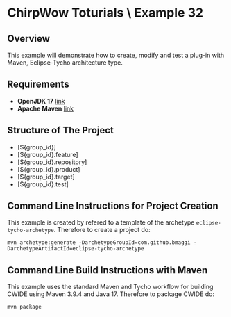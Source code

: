 # ChirpWow Toturials \ Example 32

## Overview
This example will demonstrate how to create, modify and test a plug-in with Maven,
Eclipse-Tycho architecture type.

## Requirements
* **OpenJDK 17** [link](https://adoptium.net/)
* **Apache Maven** [link](https://maven.apache.org/)

## Structure of The Project
* [${group_id}]
* [${group_id}.feature]
* [${group_id}.repository]
* [${group_id}.product]
* [${group_id}.target]
* [${group_id}.test]

## Command Line Instructions for Project Creation

This example is created by refered to a template of the archetype `eclipse-tycho-archetype`.
Therefore to create a project do:
```
mvn archetype:generate -DarchetypeGroupId=com.github.bmaggi -DarchetypeArtifactId=eclipse-tycho-archetype
```

## Command Line Build Instructions with Maven

This example uses the standard Maven and Tycho workflow for building CWIDE using Maven 3.9.4 and Java 17.
Therefore to package CWIDE do:
```
mvn package
```
